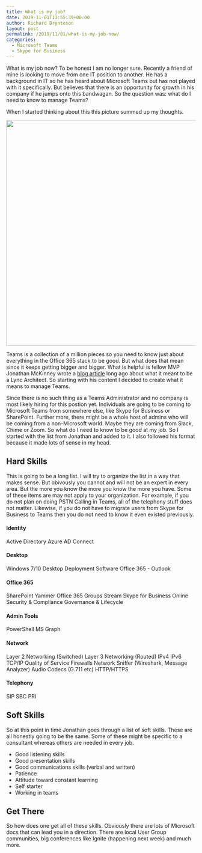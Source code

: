 ```yaml
---
title: What is my job?
date: 2019-11-01T13:55:39+00:00
author: Richard Brynteson
layout: post
permalink: /2019/11/01/what-is-my-job-now/
categories:
  - Microsoft Teams
  - Skype for Business
---
```


What is my job now?  To be honest I am no longer sure.  Recently a friend of mine is looking to move from one IT position to another.  He has a background in IT so he has heard about Microsoft Teams but has not played with it specifically.  But believes that there is an opportunity for growth in his company if he jumps onto this bandwagan.  So the question was: what do I need to know to manage Teams?

When I started thinking about this this picture summed up my thoughts.

<img src="https://theargylemvp.com/assets/images/11012019-02.jpg" width="600" />

Teams is a collection of a million pieces so you need to know just about everything in the Office 365 stack to be good.  But what does that mean since it keeps getting bigger and bigger.  What is helpful is fellow MVP Jonathan McKinney wrote a [blog article](http://blog.ucomsgeek.com/2014/08/so-you-want-to-be-lync-architect.html) long ago about what it meant to be a Lync Architect.  So starting with his content I decided to create what it means to manage Teams.

Since there is no such thing as a Teams Administrator and no company is most likely hiring for this postion yet.  Individuals are going to be coming to Microsoft Teams from somewhere else, like Skype for Business or SharePoint.  Further more, there might be a whole host of admins who will be coming from a non-Microsoft world.  Maybe they are coming from Slack, Chime or Zoom.  So what do I need to know to be good at my job.  So I started with the list from Jonathan and added to it.  I also followed his format because it made lots of sense in my head.

## Hard Skills

This is going to be a long list.  I will try to organize the list in a way that makes sense.  But obivously you cannot and will not be an expert in every area.  But the more you know the more you know the more you have.  Some of these items are may not apply to your organization.  For example, if you do not plan on doing PSTN Calling in Teams, all of the telephony stuff does not matter.  Likewise, if you do not have to migrate users from Skype for Business to Teams then you do not need to know it even existed previously.

#### Identity
Active Directory
Azure AD Connect

#### Desktop
Windows 7/10
Desktop Deployment Software
Office 365 - Outlook

#### Office 365
SharePoint
Yammer
Office 365 Groups
Stream
Skype for Business Online
Security & Compliance
Governance & Lifecycle

#### Admin Tools
PowerShell
MS Graph

#### Network
Layer 2 Networking (Switched)
Layer 3 Networking (Routed)
IPv4
IPv6
TCP/IP
Quality of Service
Firewalls
Network Sniffer (Wireshark, Message Analyzer)
Audio Codecs (G.711 etc)
HTTP/HTTPS

#### Telephony
SIP
SBC
PRI

## Soft Skills

So at this point in time Jonathan goes through a list of soft skills.  These are all honestly going to be the same.  Some of these might be specific to a consultant whereas others are needed in every job.  

- Good listening skills
- Good presentation skills
- Good communications skills (verbal and written)
- Patience
- Attitude toward constant learning
- Self starter
- Working in teams

## Get There

So how does one get all of these skills.  Obviously there are lots of Microsoft docs that can lead you in a direction.  There are local User Group communities, big conferences like Ignite (happening next week) and much more.
